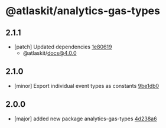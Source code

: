 # @atlaskit/analytics-gas-types

## 2.1.1
- [patch] Updated dependencies [1e80619](https://bitbucket.org/atlassian/atlaskit-mk-2/commits/1e80619)
  - @atlaskit/docs@4.0.0

## 2.1.0
- [minor] Export individual event types as constants [9be1db0](https://bitbucket.org/atlassian/atlaskit-mk-2/commits/9be1db0)

## 2.0.0
- [major] added new package analytics-gas-types [4d238a6](https://bitbucket.org/atlassian/atlaskit-mk-2/commits/4d238a6)
